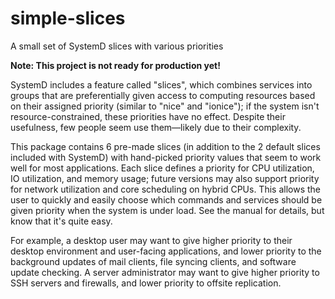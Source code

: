# simple-slices
A small set of SystemD slices with various priorities

**Note: This project is not ready for production yet!**

SystemD includes a feature called "slices", which combines services into groups that are preferentially given access to computing resources based on their assigned priority (similar to "nice" and "ionice"); if the system isn't resource-constrained, these priorities have no effect. Despite their usefulness, few people seem use them—likely due to their complexity.

This package contains 6 pre-made slices (in addition to the 2 default slices included with SystemD) with hand-picked priority values that seem to work well for most applications. Each slice defines a priority for CPU utilization, IO utilization, and memory usage; future versions may also support priority for network utilization and core scheduling on hybrid CPUs. This allows the user to quickly and easily choose which commands and services should be given priority when the system is under load. See the manual for details, but know that it's quite easy.

For example, a desktop user may want to give higher priority to their desktop environment and user-facing applications, and lower priority to the background updates of mail clients, file syncing clients, and software update checking. A server administrator may want to give higher priority to SSH servers and firewalls, and lower priority to offsite replication.
